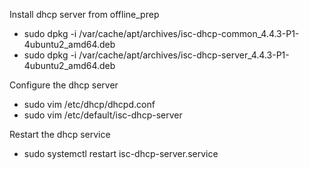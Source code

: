 Install dhcp server from offline_prep
- sudo dpkg -i /var/cache/apt/archives/isc-dhcp-common_4.4.3-P1-4ubuntu2_amd64.deb
- sudo dpkg -i /var/cache/apt/archives/isc-dhcp-server_4.4.3-P1-4ubuntu2_amd64.deb

Configure the dhcp server
- sudo vim /etc/dhcp/dhcpd.conf
- sudo vim /etc/default/isc-dhcp-server

Restart the dhcp service
- sudo systemctl restart isc-dhcp-server.service
